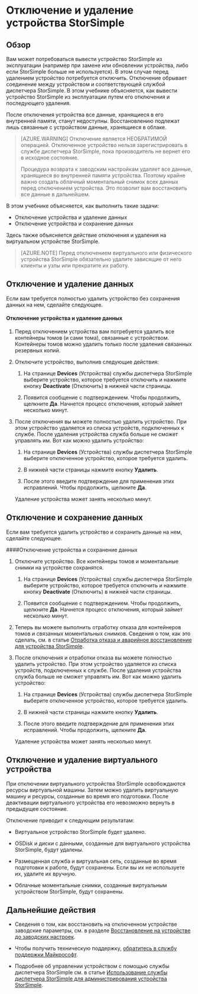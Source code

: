 <properties 
   pageTitle="Отключение и удаление устройства StorSimple | Microsoft Azure"
   description="Описание процедуры вывода устройства StorSimple из эксплуатации путем его отключения и последующего удаления."
   services="storsimple"
   documentationCenter=""
   authors="SharS"
   manager="carmonm"
   editor="" />
<tags 
   ms.service="storsimple"
   ms.devlang="na"
   ms.topic="article"
   ms.tgt_pltfrm="na"
   ms.workload="na"
   ms.date="01/29/2016"
   ms.author="v-sharos" />

# Отключение и удаление устройства StorSimple

## Обзор

Вам может потребоваться вывести устройство StorSimple из эксплуатации (например при замене или обновлении устройства, либо если StorSimple больше не используется). В этом случае перед удалением устройство потребуется отключить. Отключение обрывает соединение между устройством и соответствующей службой диспетчера StorSimple. В этом учебнике объясняется, как вывести устройство StorSimple из эксплуатации путем его отключения и последующего удаления.

После отключения устройства все данные, хранящиеся в его внутренней памяти, станут недоступны. Восстановлению подлежат лишь связанные с устройством данные, хранящиеся в облаке.

>[AZURE.WARNING] Отключение является НЕОБРАТИМОЙ операцией. Отключенное устройство нельзя зарегистрировать в службе диспетчера StorSimple, пока производитель не вернет его в исходное состояние.
>
>Процедура возврата к заводским настройкам удаляет все данные, хранящиеся во внутренней памяти устройства. Поэтому крайне важно создать облачный моментальный снимок всех данных перед отключением устройства. Это позволит вам восстановить все данные в дальнейшем.

В этом учебнике объясняется, как выполнить такие задачи:

- Отключение устройства и удаление данных
- Отключение устройства и сохранение данных

Здесь также объясняется действие отключения и удаления на виртуальном устройстве StorSimple.

>[AZURE.NOTE] Перед отключением виртуального или физического устройства StorSimple обязательно удалите зависящие от него клиенты и узлы или прекратите их работу.

## Отключение и удаление данных

Если вам требуется полностью удалить устройство без сохранения данных на нем, сделайте следующее.

#### Отключение устройства и удаление данных  

1. Перед отключением устройства вам потребуется удалить все контейнеры томов (и сами тома), связанные с устройством. Контейнеры томов можно удалить только после удаления связанных резервных копий.

2. Отключите устройство, выполнив следующие действия:

    1. На странице **Devices** (Устройства) службы диспетчера StorSimple выберите устройство, которое требуется отключить и нажмите кнопку **Deactivate** (Отключить) в нижней части страницы.

    2. Появится сообщение с подтверждением. Чтобы продолжить, щелкните **Да**. Начнется процесс отключения, который займет несколько минут.

3. После отключения вы можете полностью удалить устройство. При этом устройство удаляется из списка устройств, подключенных к службе. После удаления устройства служба больше не сможет управлять им. Вот как можно удалить устройство:

    1. На странице **Devices** (Устройства) службы диспетчера StorSimple выберите отключенное устройство, которое требуется удалить.

    2. В нижней части страницы нажмите кнопку **Удалить**.

    3. После этого введите подтверждение для применения этих исправлений. Чтобы продолжить, щелкните **Да**.

    Удаление устройства может занять несколько минут.

## Отключение и сохранение данных

Если вам требуется удалить устройство и сохранить данные на нем, сделайте следующее.

####Отключение устройства и сохранение данных 

1. Отключите устройство. Все контейнеры томов и моментальные снимки на устройстве сохранятся.

    1. На странице **Devices** (Устройства) службы диспетчера StorSimple выберите устройство, которое требуется отключить и нажмите кнопку **Deactivate** (Отключить) в нижней части страницы.

    2. Появится сообщение с подтверждением. Чтобы продолжить, щелкните **Да**. Начнется процесс отключения, который займет несколько минут.

2. Теперь вы можете выполнить отработку отказа для контейнеров томов и связанных моментальных снимков. Сведения о том, как это сделать, см. в статье [Отработка отказа и аварийное восстановление для устройства StorSimple](storsimple-device-failover-disaster-recovery.md).

3. После отключения и отработки отказа вы можете полностью удалить устройство. При этом устройство удаляется из списка устройств, подключенных к службе. После удаления устройства служба больше не сможет управлять им. Вот как можно удалить устройство:
 
    1. На странице **Devices** (Устройства) службы диспетчера StorSimple выберите отключенное устройство, которое требуется удалить.

    2. В нижней части страницы нажмите кнопку **Удалить**.

    3. После этого введите подтверждение для применения этих исправлений. Чтобы продолжить, щелкните **Да**.

    Удаление устройства может занять несколько минут.

## Отключение и удаление виртуального устройства

При отключении виртуального устройства StorSimple освобождаются ресурсы виртуальной машины. Затем можно удалить виртуальную машину и ресурсы, созданные во время его подготовки. После деактивации виртуального устройства его невозможно вернуть в предыдущее состояние.

Отключение приводит к следующим результатам:

- Виртуальное устройство StorSimple будет удалено.

- OSDisk и диски с данными, созданные для виртуального устройства StorSimple, будут удалены.

- Размещенная служба и виртуальная сеть, созданные во время подготовки к работе, будут сохранены. Если вы их не используете их, удалите их вручную.

- Облачные моментальные снимки, созданные виртуальным устройством StorSimple, будут сохранены.

## Дальнейшие действия
- Сведения о том, как восстановить на отключенном устройстве заводские параметры, см. в разделе [Восстановление на устройстве до заводских настроек](storsimple-manage-device-controller.md#reset-the-device-to-factory-default-settings).

- Чтобы получить техническую поддержку, [обратитесь в службу поддержки Майкрософт](storsimple-contact-microsoft-support.md).

- Подробнее об управлении устройством с помощью службы диспетчера StorSimple см. в статье [Использование службы диспетчера StorSimple для администрирования устройства StorSimple](storsimple-manager-service-administration.md).

<!---HONumber=AcomDC_0224_2016-->